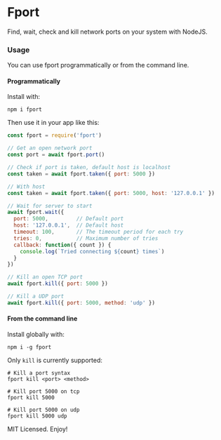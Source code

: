 # Fport

Find, wait, check and kill network ports on your system with NodeJS.

### Usage

You can use fport programmatically or from the command line.

#### Programmatically

Install with:

```
npm i fport
```

Then use it in your app like this:

```js
const fport = require('fport')

// Get an open network port
const port = await fport.port()

// Check if port is taken, default host is localhost
const taken = await fport.taken({ port: 5000 })

// With host
const taken = await fport.taken({ port: 5000, host: '127.0.0.1' })

// Wait for server to start
await fport.wait({
  port: 5000,         // Default port
  host: '127.0.0.1',  // Default host
  timeout: 100,       // The timeout period for each try
  tries: 0,           // Maximum number of tries
  callback: function({ count }) {
    console.log(`Tried connecting ${count} times`)
  }
})

// Kill an open TCP port
await fport.kill({ port: 5000 })

// Kill a UDP port
await fport.kill({ port: 5000, method: 'udp' })
```

#### From the command line

Install globally with:
```
npm i -g fport
```

Only `kill` is currently supported:
```
# Kill a port syntax
fport kill <port> <method>

# Kill port 5000 on tcp
fport kill 5000

# Kill port 5000 on udp
fport kill 5000 udp
```

MIT Licensed. Enjoy!
